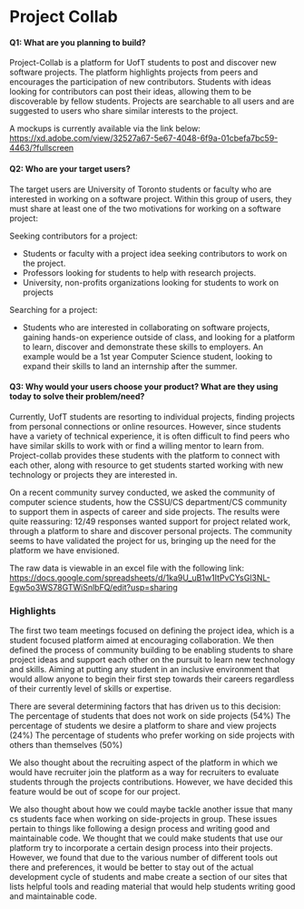 # Project Collab

#### Q1: What are you planning to build?

Project-Collab is a platform for UofT students to post and discover new software projects. The platform highlights projects from peers and encourages the participation of new contributors. Students with ideas looking for contributors can post their ideas, allowing them to be discoverable by fellow students. Projects are searchable to all users and are suggested to users who share similar interests to the project.

A mockups is currently available via the link below:
https://xd.adobe.com/view/32527a67-5e67-4048-6f9a-01cbefa7bc59-4463/?fullscreen


#### Q2: Who are your target users?

The target users are University of Toronto students or faculty who are interested in working on a software project. Within this group of users, they must share at least one of the two motivations for working on a software project:
 
  Seeking contributors for a project:
  - Students or faculty with a project idea seeking contributors to work on the project.
  - Professors looking for students to help with research projects.
  - University, non-profits organizations looking for students to work on projects

  Searching for a project:
  - Students who are interested in collaborating on software projects, gaining hands-on experience outside of class, and looking for a platform to learn, discover and demonstrate these skills to employers. An example would be a 1st year Computer Science student, looking to expand their skills to land an internship after the summer.
  
#### Q3: Why would your users choose your product? What are they using today to solve their problem/need?

Currently, UofT students are resorting to individual projects, finding projects from personal connections or online resources. However, since students have a variety of technical experience, it is often difficult to find peers who have similar skills to work with or find a willing mentor to learn from. Project-collab provides these students with the platform to connect with each other, along with resource to get students started working with new technology or projects they are interested in.

On a recent community survey conducted, we asked the community of computer science students, how the CSSU/CS department/CS community to support them in aspects of career and side projects. The results were quite reassuring: 12/49 responses wanted support for project related work, through a platform to share and discover personal projects. The community seems to have validated the project for us, bringing up the need for the platform we have envisioned.

The raw data is viewable in an excel file with the following link:
https://docs.google.com/spreadsheets/d/1ka9U_uB1w1ItPvCYsGl3NL-Egw5o3WS78GTWiSnlbFQ/edit?usp=sharing


### Highlights

The first two team meetings focused on defining the project idea, which is a student focused platform aimed at encouraging collaboration. We then defined the process of community building to be enabling students to share project ideas and support each other on the pursuit to learn new technology and skills. Aiming at putting any student in an inclusive environment that would allow anyone to begin their first step towards their careers regardless of their currently level of skills or expertise.

There are several determining factors that has driven us to this decision:
The percentage of students that does not work on side projects (54%)
The percentage of students we desire a platform to share and view projects (24%)
The percentage of students who prefer working on side projects with others than themselves (50%)

We also thought about the recruiting aspect of the platform in which we would have recruiter join the platform as a way for recruiters to evaluate students through the projects contributions. However, we have decided this feature would be out of scope for our project.

We also thought about how we could maybe tackle another issue that many cs students face when working on side-projects in group. These issues pertain to things like following a design process and writing good and maintainable code. We thought that we could make students that use our platform try to incorporate a certain design process into their projects. However, we found that due to the various number of different tools out there and preferences, it would be better to stay out of the actual development cycle of students and mabe create a section of our sites that lists helpful tools and reading material that would help students writing good and maintainable code.
